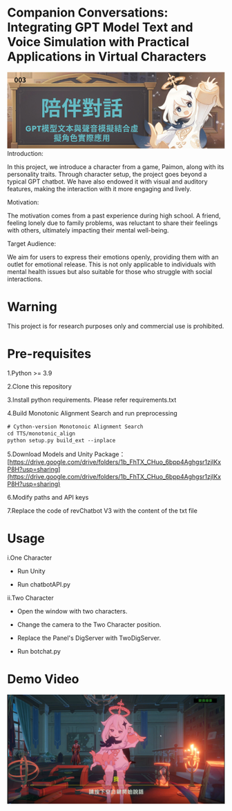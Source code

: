 # Companion Conversations: Integrating GPT Model Text and Voice Simulation with Practical Applications in Virtual Characters
![Screenshot 1](resources/title.png)
Introduction:

In this project, we introduce a character from a game, Paimon, along with its personality traits. Through character setup, the project goes beyond a typical GPT chatbot. We have also endowed it with visual and auditory features, making the interaction with it more engaging and lively.

Motivation:

The motivation comes from a past experience during high school. A friend, feeling lonely due to family problems, was reluctant to share their feelings with others, ultimately impacting their mental well-being.

Target Audience:

We aim for users to express their emotions openly, providing them with an outlet for emotional release. This is not only applicable to individuals with mental health issues but also suitable for those who struggle with social interactions.

# Warning

This project is for research purposes only and commercial use is prohibited.

# Pre-requisites
1.Python >= 3.9

2.Clone this repository

3.Install python requirements. Please refer requirements.txt

4.Build Monotonic Alignment Search and run preprocessing 

```
# Cython-version Monotonoic Alignment Search
cd TTS/monotonic_align
python setup.py build_ext --inplace
```
5.Download Models and Unity Package：[https://drive.google.com/drive/folders/1b_FhTX_CHuo_6bpp4Aghgsr1zjIKxP8H?usp=sharing](https://drive.google.com/drive/folders/1b_FhTX_CHuo_6bpp4Aghgsr1zjIKxP8H?usp=sharing)

6.Modify paths and API keys

7.Replace the code of revChatbot V3 with the content of the txt file

# Usage

i.One Character

- Run Unity

- Run chatbotAPI.py

ii.Two Character

- Open the window with two characters.

- Change the camera to the Two Character position.

- Replace the Panel's DigServer with TwoDigServer.

- Run botchat.py

# Demo Video

[![Watch the video](resources/VideoClip.png)](https://www.youtube.com/watch?v=XqdGpgpLUb4)

